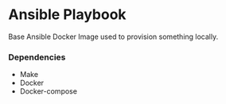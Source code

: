 # Ansible Playbook

Base Ansible Docker Image used to provision something locally.  

### Dependencies

* Make
* Docker
* Docker-compose

